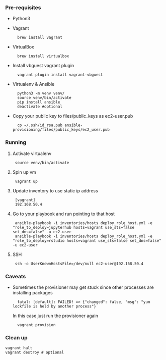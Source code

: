 ### Pre-requisites
* Python3

* Vagrant

        brew install vagrant
 
* VirtualBox

        brew install virtualbox

* Install vbguest vagrant plugin

		vagrant plugin install vagrant-vbguest

* Virtualenv & Ansible

        python3 -m venv venv/
        source venv/bin/activate
        pip install ansible
        deactivate #optional
        
* Copy your public key to files/public_keys as ec2-user.pub

        cp ~/.ssh/id_rsa.pub ansible-provisioning/files/public_keys/ec2_user.pub
        
### Running

1. Activate virtualenv

        source venv/bin/activate
    
1. Spin up vm

        vagrant up

2. Update inventory to use static ip address 

        [vagrant]
        192.168.50.4
        
3. Go to your playbook and run pointing to that host

        ansible-playbook -i inventories/hosts deploy_role_host.yml -e "role_to_deploy=jupyterhub hosts=vagrant use_sts=false set_dns=false" -u ec2-user
        ansible-playbook -i inventories/hosts deploy_role_host.yml -e "role_to_deploy=rstudio hosts=vagrant use_sts=false set_dns=false" -u ec2-user
    
4. SSH

        ssh -o UserKnownHostsFile=/dev/null ec2-user@192.168.50.4
            
### Caveats

* Sometimes the provisioner may get stuck since other processes are installing packages

        fatal: [default]: FAILED! => {"changed": false, "msg": "yum lockfile is held by another process"}
        
  In this case just run the provisioner again
  
        vagrant provision
        
### Clean up


    vagrant halt
    vagrant destroy # optional
